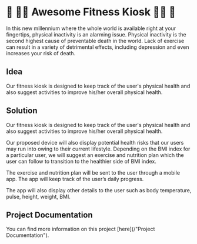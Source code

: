 # :muscle: :weight_lifting_woman: Awesome Fitness Kiosk :weight_lifting_man: :muscle:

In this new millennium where the whole world is available right at your fingertips, physical inactivity is an alarming issue. Physical inactivity is the second highest cause of preventable death in the world. Lack of exercise can result in a variety of detrimental effects, including depression and even increases your risk of death.

## Idea 

Our fitness kiosk is designed to keep track of the user's physical health and also suggest activities to improve his/her overall physical health.

## Solution 

Our fitness kiosk is designed to keep track of the user's physical health and also suggest activities to improve his/her overall physical health. 

Our proposed device will also display potential health risks that our users may run into owing to their current lifestyle. Depending on the BMI index for a particular user, we will suggest an exercise and nutrition plan which the user can follow to transition to the healthier side of BMI index. 

The exercise and nutrition plan will be sent to the user through a mobile app. The app will keep track of the user’s daily progress. 

The app will also display other details to the user such as body temperature, pulse, height, weight, BMI.

## Project Documentation

You can find more information on this project [here](/"Project Documentation").
